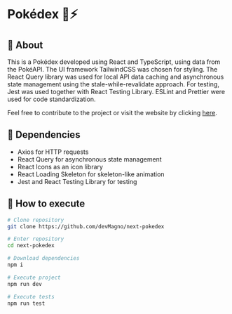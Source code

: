 # Pokédex 🔴⚡

## 📖 About

This is a Pokédex developed using React and TypeScript, using data from the PokéAPI. The UI framework TailwindCSS was chosen for styling. The React Query library was used for local API data caching and asynchronous state management using the stale-while-revalidate approach. For testing, Jest was used together with React Testing Library. ESLint and Prettier were used for code standardization.

Feel free to contribute to the project or visit the website by clicking [here](https://pokedex-react-crssoares.netlify.app).

## 🧰 Dependencies

- Axios for HTTP requests
- React Query for asynchronous state management
- React Icons as an icon library
- React Loading Skeleton for skeleton-like animation
- Jest and React Testing Library for testing

## 🔧 How to execute

```bash
# Clone repository
git clone https://github.com/devMagno/next-pokedex

# Enter repository
cd next-pokedex

# Download dependencies
npm i

# Execute project
npm run dev

# Execute tests
npm run test
```